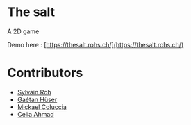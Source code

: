 # The salt
A 2D game


Demo here : [https://thesalt.rohs.ch/](https://thesalt.rohs.ch/)

# Contributors
- [Sylvain Roh](https://github.com/rohsyl)
- [Gaétan Hüser](https://github.com/r-men)
- [Mickael Coluccia](https://github.com/guordek)
- [Celia Ahmad](https://github.com/celahm)

